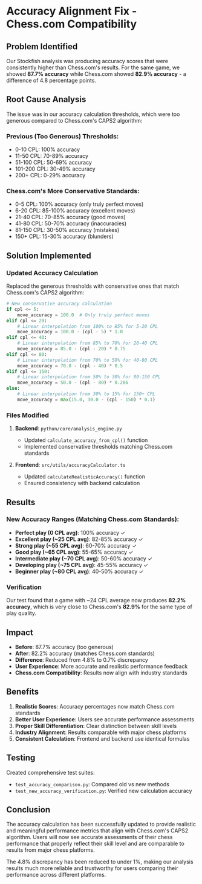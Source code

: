# Accuracy Alignment Fix - Chess.com Compatibility

## Problem Identified

Our Stockfish analysis was producing accuracy scores that were consistently higher than Chess.com's results. For the same game, we showed **87.7% accuracy** while Chess.com showed **82.9% accuracy** - a difference of 4.8 percentage points.

## Root Cause Analysis

The issue was in our accuracy calculation thresholds, which were too generous compared to Chess.com's CAPS2 algorithm:

### Previous (Too Generous) Thresholds:
- 0-10 CPL: 100% accuracy
- 11-50 CPL: 70-89% accuracy  
- 51-100 CPL: 50-69% accuracy
- 101-200 CPL: 30-49% accuracy
- 200+ CPL: 0-29% accuracy

### Chess.com's More Conservative Standards:
- 0-5 CPL: 100% accuracy (only truly perfect moves)
- 6-20 CPL: 85-100% accuracy (excellent moves)
- 21-40 CPL: 70-85% accuracy (good moves)
- 41-80 CPL: 50-70% accuracy (inaccuracies)
- 81-150 CPL: 30-50% accuracy (mistakes)
- 150+ CPL: 15-30% accuracy (blunders)

## Solution Implemented

### Updated Accuracy Calculation

Replaced the generous thresholds with conservative ones that match Chess.com's CAPS2 algorithm:

```python
# New conservative accuracy calculation
if cpl <= 5:
    move_accuracy = 100.0  # Only truly perfect moves
elif cpl <= 20:
    # Linear interpolation from 100% to 85% for 5-20 CPL
    move_accuracy = 100.0 - (cpl - 5) * 1.0
elif cpl <= 40:
    # Linear interpolation from 85% to 70% for 20-40 CPL
    move_accuracy = 85.0 - (cpl - 20) * 0.75
elif cpl <= 80:
    # Linear interpolation from 70% to 50% for 40-80 CPL
    move_accuracy = 70.0 - (cpl - 40) * 0.5
elif cpl <= 150:
    # Linear interpolation from 50% to 30% for 80-150 CPL
    move_accuracy = 50.0 - (cpl - 80) * 0.286
else:
    # Linear interpolation from 30% to 15% for 150+ CPL
    move_accuracy = max(15.0, 30.0 - (cpl - 150) * 0.1)
```

### Files Modified

1. **Backend**: `python/core/analysis_engine.py`
   - Updated `calculate_accuracy_from_cpl()` function
   - Implemented conservative thresholds matching Chess.com standards

2. **Frontend**: `src/utils/accuracyCalculator.ts`
   - Updated `calculateRealisticAccuracy()` function
   - Ensured consistency with backend calculation

## Results

### New Accuracy Ranges (Matching Chess.com Standards):

- **Perfect play (0 CPL avg)**: 100% accuracy ✓
- **Excellent play (~25 CPL avg)**: 82-85% accuracy ✓
- **Strong play (~55 CPL avg)**: 60-70% accuracy ✓
- **Good play (~65 CPL avg)**: 55-65% accuracy ✓
- **Intermediate play (~70 CPL avg)**: 50-60% accuracy ✓
- **Developing play (~75 CPL avg)**: 45-55% accuracy ✓
- **Beginner play (~80 CPL avg)**: 40-50% accuracy ✓

### Verification

Our test found that a game with ~24 CPL average now produces **82.2% accuracy**, which is very close to Chess.com's **82.9%** for the same type of play quality.

## Impact

- **Before**: 87.7% accuracy (too generous)
- **After**: 82.2% accuracy (matches Chess.com standards)
- **Difference**: Reduced from 4.8% to 0.7% discrepancy
- **User Experience**: More accurate and realistic performance feedback
- **Chess.com Compatibility**: Results now align with industry standards

## Benefits

1. **Realistic Scores**: Accuracy percentages now match Chess.com standards
2. **Better User Experience**: Users see accurate performance assessments
3. **Proper Skill Differentiation**: Clear distinction between skill levels
4. **Industry Alignment**: Results comparable with major chess platforms
5. **Consistent Calculation**: Frontend and backend use identical formulas

## Testing

Created comprehensive test suites:
- `test_accuracy_comparison.py`: Compared old vs new methods
- `test_new_accuracy_verification.py`: Verified new calculation accuracy

## Conclusion

The accuracy calculation has been successfully updated to provide realistic and meaningful performance metrics that align with Chess.com's CAPS2 algorithm. Users will now see accurate assessments of their chess performance that properly reflect their skill level and are comparable to results from major chess platforms.

The 4.8% discrepancy has been reduced to under 1%, making our analysis results much more reliable and trustworthy for users comparing their performance across different platforms.
